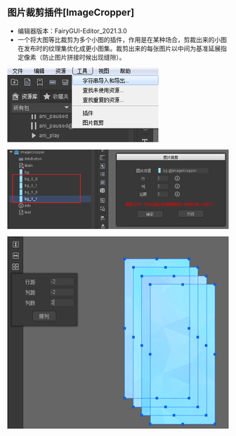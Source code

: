 ## 图片裁剪插件[ImageCropper]

- 编辑器版本：FairyGUI-Editor_2021.3.0
- 一个将大图等比裁剪为多个小图的插件，作用是在某种场合，剪裁出来的小图在发布时的纹理集优化成更小图集。裁剪出来的每张图片以中间为基准延展指定像素（防止图片拼接时候出现缝隙）。





![入口](../../assets/ImageCropper/entry.png)

![图片裁剪](../../assets/ImageCropper/cutter.png)

![碎图快速合并](../../assets/ImageCropper/combine.png)